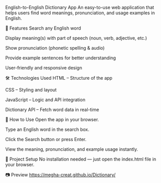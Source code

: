 English-to-English Dictionary App
An easy-to-use web application that helps users find word meanings, pronunciation, and usage examples in English.

🚀 Features
Search any English word

Display meaning(s) with part of speech (noun, verb, adjective, etc.)

Show pronunciation (phonetic spelling & audio)

Provide example sentences for better understanding

User-friendly and responsive design

🛠️ Technologies Used
HTML – Structure of the app

CSS – Styling and layout

JavaScript – Logic and API integration

Dictionary API – Fetch word data in real-time

📌 How to Use
Open the app in your browser.

Type an English word in the search box.

Click the Search button or press Enter.

View the meaning, pronunciation, and example usage instantly.

📂 Project Setup
No installation needed — just open the index.html file in your browser.

📷 Preview
https://megha-creat.github.io/Dictionary/
